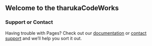 ## Welcome to the tharukaCodeWorks

### Support or Contact

Having trouble with Pages? Check out our [documentation](#) or [contact support](mailto://tharukawapnet@gmail.com) and we’ll help you sort it out.
